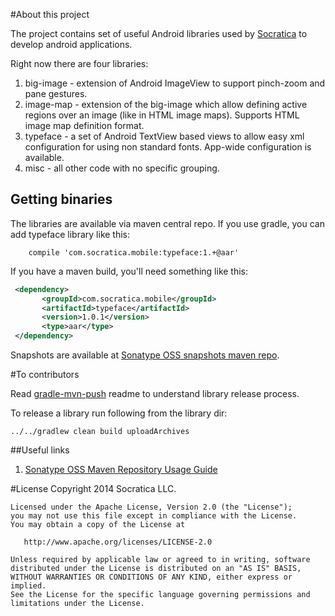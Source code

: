 #About this project

The project contains set of useful Android libraries used by [Socratica](http://socratica.com) to develop
android applications.

Right now there are four libraries:

 1. big-image - extension of Android ImageView to support pinch-zoom and pane gestures.
 2. image-map - extension of the big-image which allow defining active regions over an image (like in HTML image maps). Supports HTML image map definition format.
 3. typeface - a set of Android TextView based views to allow easy xml configuration for using non standard fonts. App-wide configuration is available.
 4. misc - all other code with no specific grouping.

## Getting binaries

The libraries are available via maven central repo. If you use gradle, you can add typeface library like this:

```
    compile 'com.socratica.mobile:typeface:1.+@aar'
```

If you have a maven build, you'll need something like this:

```xml
 <dependency>
       <groupId>com.socratica.mobile</groupId>
       <artifactId>typeface</artifactId>
       <version>1.0.1</version>
       <type>aar</type>
 </dependency>
```

Snapshots are available at [Sonatype OSS snapshots maven repo](https://oss.sonatype.org/content/repositories/snapshots/com/socratica/mobile/).

#To contributors

Read [gradle-mvn-push](https://github.com/chrisbanes/gradle-mvn-push) readme to understand library release process.

To release a library run following from the library dir:

```
../../gradlew clean build uploadArchives
```
##Useful links
1. [Sonatype OSS Maven Repository Usage Guide](https://docs.sonatype.org/display/Repository/Sonatype+OSS+Maven+Repository+Usage+Guide#SonatypeOSSMavenRepositoryUsageGuide-7a.DeploySnapshotsandStageReleaseswithMaven)

#License
    Copyright 2014 Socratica LLC.

    Licensed under the Apache License, Version 2.0 (the "License");
    you may not use this file except in compliance with the License.
    You may obtain a copy of the License at

       http://www.apache.org/licenses/LICENSE-2.0

    Unless required by applicable law or agreed to in writing, software
    distributed under the License is distributed on an "AS IS" BASIS,
    WITHOUT WARRANTIES OR CONDITIONS OF ANY KIND, either express or implied.
    See the License for the specific language governing permissions and
    limitations under the License.


